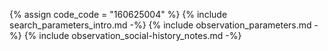 {% assign code_code = "160625004" %}
{% include search_parameters_intro.md -%}
{% include observation_parameters.md -%}
{% include observation_social-history_notes.md -%}
